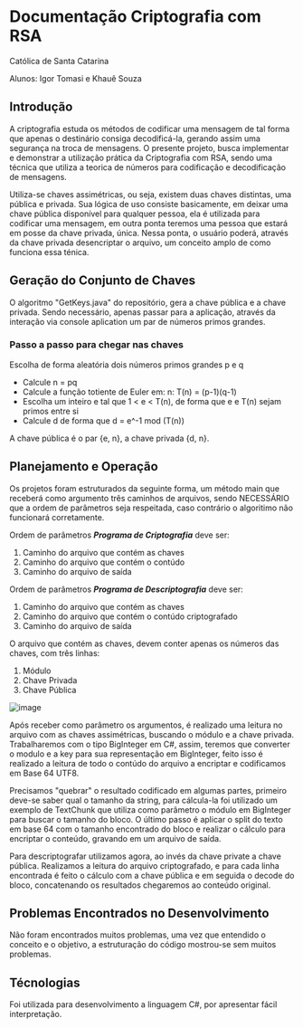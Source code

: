 # Documentação Criptografia com RSA

Católica de Santa Catarina

Alunos: Igor Tomasi e Khauê Souza

## Introdução

A criptografia estuda os métodos de codificar uma mensagem de tal forma que apenas o destinário consiga decodificá-la, gerando assim uma segurança na troca de mensagens. O presente projeto, busca implementar e demonstrar a utilização prática da Criptografia com RSA, sendo uma técnica que utiliza a teorica de números para codificação e decodificação de mensagens.

Utiliza-se chaves assimétricas, ou seja, existem duas chaves distintas, uma pública e privada. Sua lógica de uso consiste basicamente, em deixar uma chave pública disponível para qualquer pessoa, ela é utilizada para codificar uma mensagem, em outra ponta teremos uma pessoa que estará em posse da chave privada, única. Nessa ponta, o usuário poderá, através da chave privada desencriptar o arquivo, um conceito amplo de como funciona essa ténica.

## Geração do Conjunto de Chaves

O algoritmo "GetKeys.java" do repositório, gera a chave pública e a chave privada. Sendo necessário, apenas passar para a aplicação, através da interação via console aplication um par de números primos grandes.

### Passo a passo para chegar nas chaves 
Escolha de forma aleatória dois números primos grandes p e q
- Calcule n = pq
- Calcule a função totiente de Euler em: n: T(n) = (p-1)(q-1)
- Escolha um inteiro e tal que 1 < e < T(n), de forma que e e T(n) sejam primos entre si
- Calcule d de forma que d = e^-1 mod (T(n))

A chave pública é o par {e, n}, a chave privada {d, n}.

## Planejamento e Operação

Os projetos foram estruturados da seguinte forma, um método main que receberá como argumento três caminhos de arquivos, sendo NECESSÁRIO que a ordem de parâmetros seja respeitada, caso contrário o algoritimo não funcionará corretamente. 

Ordem de parâmetros ***Programa de Criptografia*** deve ser:
1. Caminho do arquivo que contém as chaves
2. Caminho do arquivo que contém o contúdo 
3. Caminho do arquivo de saída

Ordem de parâmetros ***Programa de Descriptografia*** deve ser:
1. Caminho do arquivo que contém as chaves
2. Caminho do arquivo que contém o contúdo criptografado 
3. Caminho do arquivo de saída


O arquivo que contém as chaves, devem conter apenas os números das chaves, com três linhas: 
1. Módulo 
2. Chave Privada 
3. Chave Pública

![image](https://user-images.githubusercontent.com/61890715/178611061-18447932-9c62-4b90-84bd-ad61fc7774b7.png)

Após receber como parâmetro os argumentos, é realizado uma leitura no arquivo com as chaves assimétricas, buscando o módulo e a chave privada. Trabalharemos com o tipo BigInteger em C#, assim, teremos que converter o modulo e a key para sua representação em BigInteger, feito isso é realizado a leitura de todo o contúdo do arquivo a encriptar e codificamos em Base 64 UTF8.

Precisamos "quebrar" o resultado codificado em algumas partes, primeiro deve-se saber qual o tamanho da string, para cálcula-la foi utilizado um exemplo de TextChunk que utiliza como parâmetro o módulo em BigInteger para buscar o tamanho do bloco. 
O último passo é aplicar o split do texto em base 64 com o tamanho encontrado do bloco e realizar o cálculo para encriptar o conteúdo, gravando em um arquivo de saída.

Para descriptografar utilizamos agora, ao invés da chave private a chave pública. Realizamos a leitura do arquivo criptografado, e para cada linha encontrada é feito o cálculo com a chave pública e em seguida o decode do bloco, concatenando os resultados chegaremos ao conteúdo original.

## Problemas Encontrados no Desenvolvimento

Não foram encontrados muitos problemas, uma vez que entendido o conceito e o objetivo, a estruturação do código mostrou-se sem muitos problemas.

## Técnologias

Foi utilizada para desenvolvimento a linguagem C#, por apresentar fácil interpretação.
